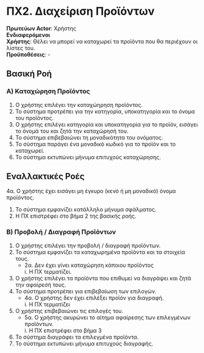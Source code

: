 # ΠΧ2. Διαχείριση Προϊόντων

**Πρωτεύων Actor**: Χρήστης  
**Ενδιαφερόμενοι**  
**Χρήστης**: Θέλει να μπορεί να καταχωρεί τα προϊόντα που θα περιέχουν οι λίστες του.  
**Προϋποθέσεις**: -

## Βασική Ροή
### Α) Καταχώρηση Προϊόντος
1. Ο χρήστης επιλέγει την καταχώηρηση προϊόντος.
2. Το σύστημα προτρέπει για την κατηγορία, υποκατηγορία και το όνομα του προϊόντος.
3. Ο χρήστης επιλέγει κατηγορία και υποκατηγορία για το προϊόν, εισάγει το όνομά του και ζητά την καταχώρησή του.
4. Το σύστημα επιβεβαιώνει τη μοναδικότητα του ονόματος.
5. Το σύστημα παράγει ένα μοναδικό κωδικό για το προϊόν και το καταχωρεί.
6. Το σύστημα εκτυπώνει μήνυμα επιτυχούς καταχώρησης.

## Εναλλακτικές Ροές
4α. Ο χρήστης έχει εισάγει μη έγκυρο (κενό ή μη μοναδικό) όνομα προϊόντος.  
   1. Το σύστημα εμφανίζει κατάλληλο μήνυμα σφάλματος.  
   2. Η ΠΧ επιστρέφει στο βήμα 2 της βασικής ροής.


### Β) Προβολή / Διαγραφή Προϊόντων
1. Ο χρήστης επιλέγει την προβολή / διαγραφή προϊόντων.
2. Το σύστημα εμφανίζει τα καταχωρημένα προϊόντα και τα στοιχεία τους.
   * 2α. Δεν έχει γίνει καταχώρηση κάποιου προϊόντος  
        i. Η ΠΧ τερματίζει.
3. Ο χρήστης επιλέγει τα προϊόντα που επιθυμεί να διαγράψει και ζητά την αφαίρεσή τους.
4. Το σύστημα προτρέπει για επιβεβαίωση των επιλογών.
   * 4α. Ο χρήστης δεν έχει επιλέξει προϊόν για διαγραφή.  
        i. Η ΠΧ τερματίζει
5. Ο χρήστης επιβεβαιώνει τις επιλογές του.
   * 5α. Ο χρήστης ακυρώνει το αίτημα αφαίρεσης των επιλεγμένων προϊόντων.  
        i. Η ΠΧ επιστρέφει στο βήμα 3
6. Το σύστημα διαγράφει τα επιλεγμένα προϊόντα.
7. Το σύστημα εκτυπώνει μήνυμα επιτυχούς διαγραφής.